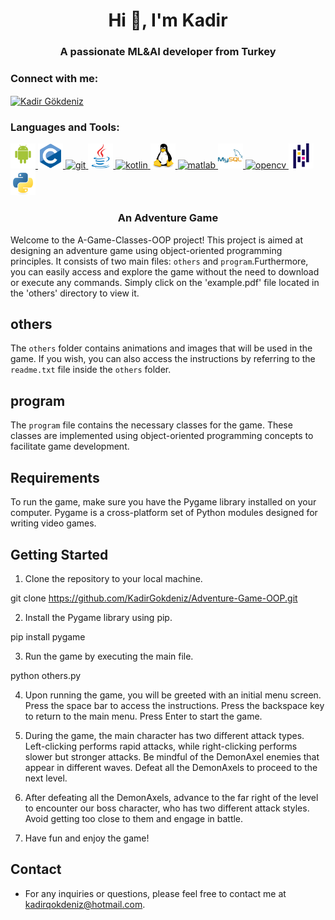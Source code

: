 <h1 align="center">Hi 👋, I'm Kadir</h1>
<h3 align="center">A passionate ML&AI developer from Turkey</h3>

<h3 align="left">Connect with me:</h3>
<p align="left">
<a href="https://linkedin.com/in/Kadir Gökdeniz" target="blank"><img align="center" src="https://raw.githubusercontent.com/rahuldkjain/github-profile-readme-generator/master/src/images/icons/Social/linked-in-alt.svg" alt="Kadir Gökdeniz" height="30" width="40" /></a>
</p>

<h3 align="left">Languages and Tools:</h3>
<p align="left"> <a href="https://developer.android.com" target="_blank" rel="noreferrer"> <img src="https://raw.githubusercontent.com/devicons/devicon/master/icons/android/android-original-wordmark.svg" alt="android" width="40" height="40"/> </a> <a href="https://www.cprogramming.com/" target="_blank" rel="noreferrer"> <img src="https://raw.githubusercontent.com/devicons/devicon/master/icons/c/c-original.svg" alt="c" width="40" height="40"/> </a> <a href="https://git-scm.com/" target="_blank" rel="noreferrer"> <img src="https://www.vectorlogo.zone/logos/git-scm/git-scm-icon.svg" alt="git" width="40" height="40"/> </a> <a href="https://www.java.com" target="_blank" rel="noreferrer"> <img src="https://raw.githubusercontent.com/devicons/devicon/master/icons/java/java-original.svg" alt="java" width="40" height="40"/> </a> <a href="https://kotlinlang.org" target="_blank" rel="noreferrer"> <img src="https://www.vectorlogo.zone/logos/kotlinlang/kotlinlang-icon.svg" alt="kotlin" width="40" height="40"/> </a> <a href="https://www.linux.org/" target="_blank" rel="noreferrer"> <img src="https://raw.githubusercontent.com/devicons/devicon/master/icons/linux/linux-original.svg" alt="linux" width="40" height="40"/> </a> <a href="https://www.mathworks.com/" target="_blank" rel="noreferrer"> <img src="https://upload.wikimedia.org/wikipedia/commons/2/21/Matlab_Logo.png" alt="matlab" width="40" height="40"/> </a> <a href="https://www.mysql.com/" target="_blank" rel="noreferrer"> <img src="https://raw.githubusercontent.com/devicons/devicon/master/icons/mysql/mysql-original-wordmark.svg" alt="mysql" width="40" height="40"/> </a> <a href="https://opencv.org/" target="_blank" rel="noreferrer"> <img src="https://www.vectorlogo.zone/logos/opencv/opencv-icon.svg" alt="opencv" width="40" height="40"/> </a> <a href="https://pandas.pydata.org/" target="_blank" rel="noreferrer"> <img src="https://raw.githubusercontent.com/devicons/devicon/2ae2a900d2f041da66e950e4d48052658d850630/icons/pandas/pandas-original.svg" alt="pandas" width="40" height="40"/> </a> <a href="https://www.python.org" target="_blank" rel="noreferrer"> <img src="https://raw.githubusercontent.com/devicons/devicon/master/icons/python/python-original.svg" alt="python" width="40" height="40"/> </a> </p>

<h3 align="center">An Adventure Game</h3>

Welcome to the A-Game-Classes-OOP project! This project is aimed at designing an adventure game using object-oriented programming principles. It consists of two main files: `others` and `program`.Furthermore, you can easily access and explore the game without the need to download or execute any commands. Simply click on the 'example.pdf' file located in the 'others' directory to view it.

## others

The `others` folder contains animations and images that will be used in the game. If you wish, you can also access the instructions by referring to the `readme.txt` file inside the `others` folder.

## program

The `program` file contains the necessary classes for the game. These classes are implemented using object-oriented programming concepts to facilitate game development.

## Requirements

To run the game, make sure you have the Pygame library installed on your computer. Pygame is a cross-platform set of Python modules designed for writing video games.

## Getting Started

1. Clone the repository to your local machine.

git clone https://github.com/KadirGokdeniz/Adventure-Game-OOP.git

2. Install the Pygame library using pip.

pip install pygame

3. Run the game by executing the main file.

python others.py


4. Upon running the game, you will be greeted with an initial menu screen. Press the space bar to access the instructions. Press the backspace key to return to the main menu. Press Enter to start the game.

5. During the game, the main character has two different attack types. Left-clicking performs rapid attacks, while right-clicking performs slower but stronger attacks. Be mindful of the DemonAxel enemies that appear in different waves. Defeat all the DemonAxels to proceed to the next level.

6. After defeating all the DemonAxels, advance to the far right of the level to encounter our boss character, who has two different attack styles. Avoid getting too close to them and engage in battle. 

7. Have fun and enjoy the game!

## Contact
- For any inquiries or questions, please feel free to contact me at kadirqokdeniz@hotmail.com.

